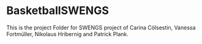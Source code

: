 # BasketballSWENGS
This is the project Folder for SWENGS project of Carina Cölsestin, Vanessa Fortmüller, Nikolaus Hribernig and Patrick Plank.
